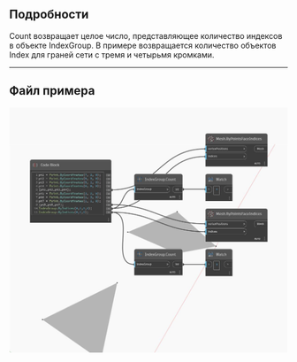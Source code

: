 ## Подробности
Count возвращает целое число, представляющее количество индексов в объекте IndexGroup. В примере возвращается количество объектов Index для граней сети с тремя и четырьмя кромками.
___
## Файл примера

![Count](./Autodesk.DesignScript.Geometry.IndexGroup.Count_img.jpg)


